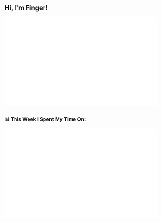 <h2> Hi, I'm Finger!</h2>

<img align="right" src="https://raw.githubusercontent.com/spianmo/github-stats/master/generated/overview.svg#gh-light-mode-only">

<!-- <img align="right" height="160em" src="https://github-readme-stats-eight-theta.vercel.app/api/top-langs/?username=spianmo&layout=compact&langs_count=8&theme=algolia"/>	 -->
	
```go
package main

type Me struct {
	Name   string
	Job    string
	Code   string
	Skills string
}

func main() {
	me := &Me{
		Name:   "Finger",
		Job:    "Client-side Engineer",
		Code:   "Java, Kotlin, C#, Rust and C++ and Others",
		Skills: "Android, Security, Cross-platform client, NLP, CV, ASR ^o^",
	}
	_ = me
}
```


<h3>📊 This Week I Spent My Time On:</h3>
<img align='right' src="https://raw.githubusercontent.com/spianmo/github-stats/master/generated/languages.svg#gh-light-mode-only">

<!--START_SECTION:waka-->

```txt
Python                         14 hrs 13 mins  ████████████████▓░░░░░░░░   66.43 %
TypeScript                     1 hr 31 mins    █▓░░░░░░░░░░░░░░░░░░░░░░░   07.10 %
JSON                           1 hr 17 mins    █▓░░░░░░░░░░░░░░░░░░░░░░░   06.06 %
Kotlin                         59 mins         █░░░░░░░░░░░░░░░░░░░░░░░░   04.60 %
TOML                           51 mins         █░░░░░░░░░░░░░░░░░░░░░░░░   04.00 %
```

<!--END_SECTION:waka-->
